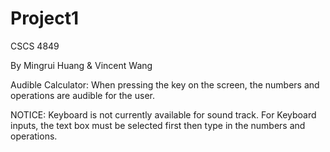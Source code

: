# Project1
CSCS 4849

By Mingrui Huang & Vincent Wang

Audible Calculator: When pressing the key on the screen, the numbers and operations are audible for the user.

NOTICE: Keyboard is not currently available for sound track. For Keyboard inputs, the text box must be selected first then type in the numbers and operations.
